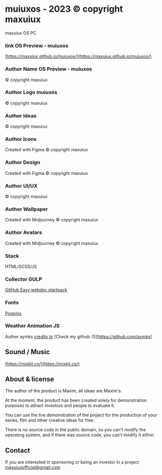 # muiuxos - 2023 © copyright maxuiux
maxuiux OS PC

### link OS Preview - muiuxos
[https://maxuiux.github.io/muiuxos/](https://maxuiux.github.io/muiuxos/)

### Author Name OS Preview - muiuxos
© copyright maxuiux

### Author Logo muiuxos
© copyright maxuiux

### Author Ideas
© copyright maxuiux

### Author Icons
Created with Figma
© copyright maxuiux

### Author Design
Created with Figma
© copyright maxuiux

### Author UI/UX
© copyright maxuiux

### Author Wallpaper
Created with Midjourney
© copyright maxuiux

### Author Avatars
Created with Midjourney
© copyright maxuiux

### Stack
HTML/SCSS/JS

### Collector GULP
[GitHub Easy webdev startpack](https://github.com/budfy/Easy-webdev-startpack)

### Fonts
[Poppins](https://fonts.google.com/specimen/Poppins)

### Weather Animation JS
Author aymks
[credits to](https://codepen.io/Nvagelis/pen/yaQGrL)
[Check my github :D][https://github.com/aymks]

## Sound / Music
[https://mixkit.co/](https://mixkit.co/)

## About & license
The author of the product is Maxim, all ideas are Maxim's.

At the moment, the product has been created solely for demonstration purposes to attract investors and people to evaluate it.

You can use the live demonstration of the project for the production of your series, film and other creative ideas for free. 

There is no source code in the public domain, so you can't modify the operating system, and if there was source code, you can't modify it either.

## Contact
If you are interested in sponsoring or being an investor in a project
[maxuiuxofficial@gmail.com](mailto:maxuiuxofficial@gmail.com)
